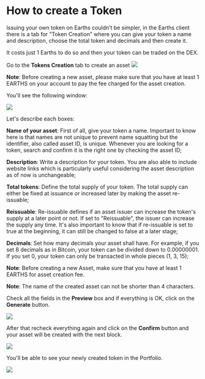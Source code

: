 # How to create a Token

Issuing your own token on Earths couldn’t be simpler, in the Earths client there is a tab for “Token Creation” where you can give your token a name and description, choose the total token and decimals and then create it.

It costs just 1 Earths to do so and then your token can be traded on the DEX.

Go to the **Tokens Creation** tab to create an asset ![](/_assets/token_creation_01.png)

**Note**: Before creating a new asset, please make sure that you have at least 1 EARTHS on your account to pay the fee charged for the asset creation.

You'll see the following window:

![](/_assets/token_creation_02.png)

Let's describe each boxes:

**Name of your asset**: First of all, give your token a name. Important to know here is that names are not unique to prevent name squatting but the identifier, also called asset ID, is unique. Whenever you are looking for a token, search and confirm it is the right one by checking the asset ID;

**Description**: Write a description for your token. You are also able to include website links which is particularly useful considering the asset description as of now is unchangeable;

**Total tokens**: Define the total supply of your token. The total supply can either be fixed at issuance or increased later by making the asset re-issuable;

**Reissuable**: Re-issuable defines if an asset issuer can increase the token's supply at a later point or not. If set to "Reissuable", the issuer can increase the supply any time. It's also important to know that if re-issuable is set to true at the beginning, it can still be changed to false at a later stage;

**Decimals**: Set how many decimals your asset shall have. For example, if you set 8 decimals as in Bitcoin, your token can be divided down to 0.00000001. If you set 0, your token can only be transacted in whole pieces (1, 3, 15);

**Note**: Before creating a new Asset, make sure that you have at least 1 EARTHS for asset creation fee.

**Note**: The name of the created asset can not be shorter than 4 characters.

Check all the fields in the **Preview** box and if everything is OK, click on the **Generate** button.

![](/_assets/token_creation_03.png)

After that recheck everything again and click on the **Confirm** button and your asset will be created with the next block.

![](/_assets/token_creation_04.png)

You'll be able to see your newly created token in the Portfolio.

![](/_assets/token_creation_05.png)
